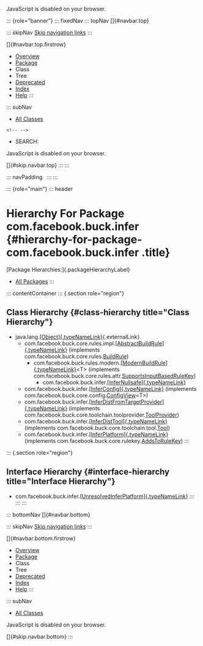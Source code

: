 <div>

JavaScript is disabled on your browser.

</div>

::: {role="banner"}
::: fixedNav
::: topNav
[]{#navbar.top}

::: skipNav
[Skip navigation links](#skip.navbar.top "Skip navigation links")
:::

[]{#navbar.top.firstrow}

-   [Overview](../../../../index.html)
-   [Package](package-summary.html)
-   Class
-   Tree
-   [Deprecated](../../../../deprecated-list.html)
-   [Index](../../../../index-all.html)
-   [Help](../../../../help-doc.html)
:::

::: subNav
-   [All Classes](../../../../allclasses.html)

```{=html}
<!-- -->
```
-   SEARCH:

<div>

<div>

JavaScript is disabled on your browser.

</div>

</div>

[]{#skip.navbar.top}
:::
:::

::: navPadding
 
:::
:::

::: {role="main"}
::: header
# Hierarchy For Package com.facebook.buck.infer {#hierarchy-for-package-com.facebook.buck.infer .title}

[Package Hierarchies:]{.packageHierarchyLabel}

-   [All Packages](../../../../overview-tree.html)
:::

::: contentContainer
::: {.section role="region"}
## Class Hierarchy {#class-hierarchy title="Class Hierarchy"}

-   java.lang.[[Object]{.typeNameLink}](http://docs.oracle.com/javase/7/docs/api/java/lang/Object.html?is-external=true "class or interface in java.lang"){.externalLink}
    -   com.facebook.buck.core.rules.impl.[[AbstractBuildRule]{.typeNameLink}](../core/rules/impl/AbstractBuildRule.html "class in com.facebook.buck.core.rules.impl")
        (implements
        com.facebook.buck.core.rules.[BuildRule](../core/rules/BuildRule.html "interface in com.facebook.buck.core.rules"))
        -   com.facebook.buck.rules.modern.[[ModernBuildRule]{.typeNameLink}](../rules/modern/ModernBuildRule.html "class in com.facebook.buck.rules.modern")\<T\>
            (implements
            com.facebook.buck.core.rules.attr.[SupportsInputBasedRuleKey](../core/rules/attr/SupportsInputBasedRuleKey.html "interface in com.facebook.buck.core.rules.attr"))
            -   com.facebook.buck.infer.[[InferNullsafe]{.typeNameLink}](InferNullsafe.html "class in com.facebook.buck.infer")
    -   com.facebook.buck.infer.[[InferConfig]{.typeNameLink}](InferConfig.html "class in com.facebook.buck.infer")
        (implements
        com.facebook.buck.core.config.[ConfigView](../core/config/ConfigView.html "interface in com.facebook.buck.core.config")\<T\>)
    -   com.facebook.buck.infer.[[InferDistFromTargetProvider]{.typeNameLink}](InferDistFromTargetProvider.html "class in com.facebook.buck.infer")
        (implements
        com.facebook.buck.core.toolchain.toolprovider.[ToolProvider](../core/toolchain/toolprovider/ToolProvider.html "interface in com.facebook.buck.core.toolchain.toolprovider"))
    -   com.facebook.buck.infer.[[InferDistTool]{.typeNameLink}](InferDistTool.html "class in com.facebook.buck.infer")
        (implements
        com.facebook.buck.core.toolchain.tool.[Tool](../core/toolchain/tool/Tool.html "interface in com.facebook.buck.core.toolchain.tool"))
    -   com.facebook.buck.infer.[[InferPlatform]{.typeNameLink}](InferPlatform.html "class in com.facebook.buck.infer")
        (implements
        com.facebook.buck.core.rulekey.[AddsToRuleKey](../core/rulekey/AddsToRuleKey.html "interface in com.facebook.buck.core.rulekey"))
:::

::: {.section role="region"}
## Interface Hierarchy {#interface-hierarchy title="Interface Hierarchy"}

-   com.facebook.buck.infer.[[UnresolvedInferPlatform]{.typeNameLink}](UnresolvedInferPlatform.html "interface in com.facebook.buck.infer")
:::
:::
:::

::: bottomNav
[]{#navbar.bottom}

::: skipNav
[Skip navigation links](#skip.navbar.bottom "Skip navigation links")
:::

[]{#navbar.bottom.firstrow}

-   [Overview](../../../../index.html)
-   [Package](package-summary.html)
-   Class
-   Tree
-   [Deprecated](../../../../deprecated-list.html)
-   [Index](../../../../index-all.html)
-   [Help](../../../../help-doc.html)
:::

::: subNav
-   [All Classes](../../../../allclasses.html)

<div>

<div>

JavaScript is disabled on your browser.

</div>

</div>

[]{#skip.navbar.bottom}
:::
